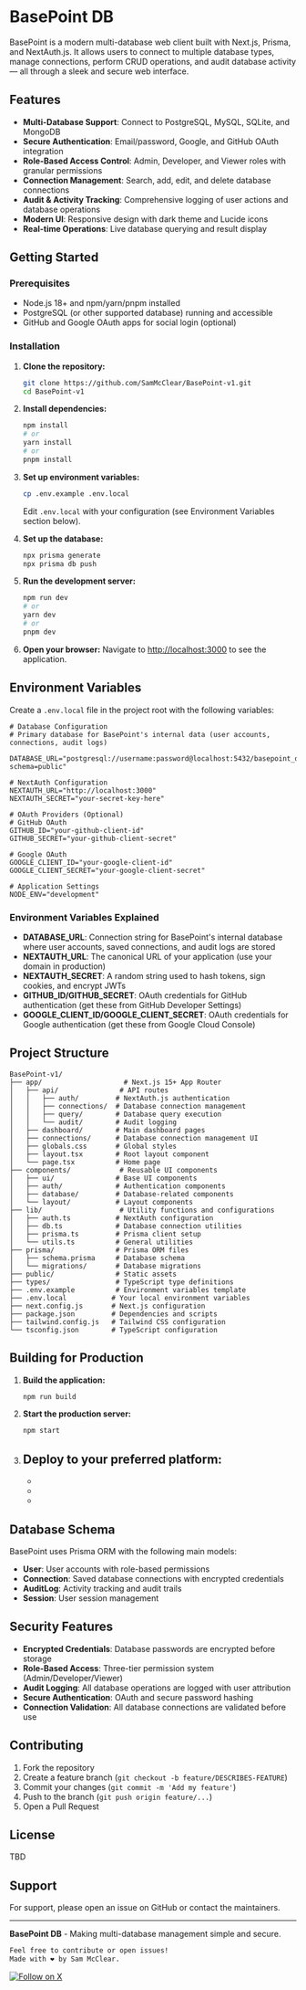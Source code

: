 # BasePoint DB

BasePoint is a modern multi-database web client built with Next.js, Prisma, and NextAuth.js. It allows users to connect to multiple database types, manage connections, perform CRUD operations, and audit database activity — all through a sleek and secure web interface.

## Features

- **Multi-Database Support**: Connect to PostgreSQL, MySQL, SQLite, and MongoDB
- **Secure Authentication**: Email/password, Google, and GitHub OAuth integration
- **Role-Based Access Control**: Admin, Developer, and Viewer roles with granular permissions
- **Connection Management**: Search, add, edit, and delete database connections
- **Audit & Activity Tracking**: Comprehensive logging of user actions and database operations
- **Modern UI**: Responsive design with dark theme and Lucide icons
- **Real-time Operations**: Live database querying and result display

## Getting Started

### Prerequisites

- Node.js 18+ and npm/yarn/pnpm installed
- PostgreSQL (or other supported database) running and accessible
- GitHub and Google OAuth apps for social login (optional)

### Installation

1. **Clone the repository:**
   ```bash
   git clone https://github.com/SamMcClear/BasePoint-v1.git
   cd BasePoint-v1
   ```

2. **Install dependencies:**
   ```bash
   npm install
   # or
   yarn install
   # or
   pnpm install
   ```

3. **Set up environment variables:**
   ```bash
   cp .env.example .env.local
   ```
   Edit `.env.local` with your configuration (see Environment Variables section below).

4. **Set up the database:**
   ```bash
   npx prisma generate
   npx prisma db push
   ```

5. **Run the development server:**
   ```bash
   npm run dev
   # or
   yarn dev
   # or
   pnpm dev
   ```

6. **Open your browser:**
   Navigate to [http://localhost:3000](http://localhost:3000) to see the application.

## Environment Variables

Create a `.env.local` file in the project root with the following variables:

```env
# Database Configuration
# Primary database for BasePoint's internal data (user accounts, connections, audit logs)

DATABASE_URL="postgresql://username:password@localhost:5432/basepoint_db?schema=public"

# NextAuth Configuration
NEXTAUTH_URL="http://localhost:3000"
NEXTAUTH_SECRET="your-secret-key-here"

# OAuth Providers (Optional)
# GitHub OAuth
GITHUB_ID="your-github-client-id"
GITHUB_SECRET="your-github-client-secret"

# Google OAuth
GOOGLE_CLIENT_ID="your-google-client-id"
GOOGLE_CLIENT_SECRET="your-google-client-secret"

# Application Settings
NODE_ENV="development"
```

### Environment Variables Explained

- **DATABASE_URL**: Connection string for BasePoint's internal database where user accounts, saved connections, and audit logs are stored
- **NEXTAUTH_URL**: The canonical URL of your application (use your domain in production)
- **NEXTAUTH_SECRET**: A random string used to hash tokens, sign cookies, and encrypt JWTs
- **GITHUB_ID/GITHUB_SECRET**: OAuth credentials for GitHub authentication (get these from GitHub Developer Settings)
- **GOOGLE_CLIENT_ID/GOOGLE_CLIENT_SECRET**: OAuth credentials for Google authentication (get these from Google Cloud Console)

## Project Structure

```
BasePoint-v1/
├── app/                    # Next.js 15+ App Router
│   ├── api/               # API routes
│   │   ├── auth/         # NextAuth.js authentication
│   │   ├── connections/  # Database connection management
│   │   ├── query/        # Database query execution
│   │   └── audit/        # Audit logging
│   ├── dashboard/        # Main dashboard pages
│   ├── connections/      # Database connection management UI
│   ├── globals.css       # Global styles
│   ├── layout.tsx        # Root layout component
│   └── page.tsx          # Home page
├── components/            # Reusable UI components
│   ├── ui/               # Base UI components
│   ├── auth/             # Authentication components
│   ├── database/         # Database-related components
│   └── layout/           # Layout components
├── lib/                   # Utility functions and configurations
│   ├── auth.ts           # NextAuth configuration
│   ├── db.ts             # Database connection utilities
│   ├── prisma.ts         # Prisma client setup
│   └── utils.ts          # General utilities
├── prisma/               # Prisma ORM files
│   ├── schema.prisma     # Database schema
│   └── migrations/       # Database migrations
├── public/               # Static assets
├── types/                # TypeScript type definitions
├── .env.example          # Environment variables template
├── .env.local           # Your local environment variables
├── next.config.js       # Next.js configuration
├── package.json         # Dependencies and scripts
├── tailwind.config.js   # Tailwind CSS configuration
└── tsconfig.json        # TypeScript configuration
```

## Building for Production

1. **Build the application:**
   ```bash
   npm run build
   ```

2. **Start the production server:**
   ```bash
   npm start
   ```

3. **Deploy to your preferred platform:**
   - 
   - 
   - 
   -

## Database Schema

BasePoint uses Prisma ORM with the following main models:

- **User**: User accounts with role-based permissions
- **Connection**: Saved database connections with encrypted credentials
- **AuditLog**: Activity tracking and audit trails
- **Session**: User session management

## Security Features

- **Encrypted Credentials**: Database passwords are encrypted before storage
- **Role-Based Access**: Three-tier permission system (Admin/Developer/Viewer)
- **Audit Logging**: All database operations are logged with user attribution
- **Secure Authentication**: OAuth and secure password hashing
- **Connection Validation**: All database connections are validated before use

## Contributing

1. Fork the repository
2. Create a feature branch (`git checkout -b feature/DESCRIBES-FEATURE`)
3. Commit your changes (`git commit -m 'Add my feature'`)
4. Push to the branch (`git push origin feature/...`)
5. Open a Pull Request

## License

TBD

## Support

For support, please open an issue on GitHub or contact the maintainers.

---

**BasePoint DB** - Making multi-database management simple and secure.

``` bash
Feel free to contribute or open issues!
Made with ❤️ by Sam McClear.
```
[![Follow on X](https://img.shields.io/badge/X-Follow%20%40Sir0xFF-1DA1F2?style=for-the-badge&logo=twitter)](https://x.com/Sir0xFF)


